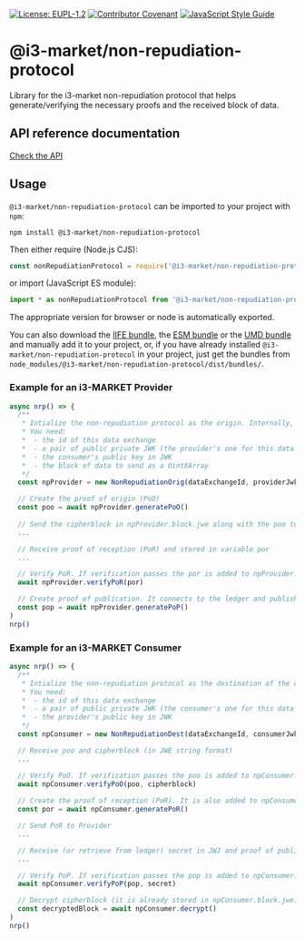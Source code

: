 [![License: EUPL-1.2](https://img.shields.io/badge/license-EUPL--1.2-green.svg)](LICENSE)
[![Contributor Covenant](https://img.shields.io/badge/Contributor%20Covenant-2.1-4baaaa.svg)](CODE_OF_CONDUCT.md)
[![JavaScript Style Guide](https://img.shields.io/badge/code_style-standard-brightgreen.svg)](https://standardjs.com)


# @i3-market/non-repudiation-protocol

Library for the i3-market non-repudiation protocol that helps generate/verifying the necessary proofs and the received block of data.

## API reference documentation

[Check the API](./docs/API.md)

## Usage

`@i3-market/non-repudiation-protocol` can be imported to your project with `npm`:

```console
npm install @i3-market/non-repudiation-protocol
```

Then either require (Node.js CJS):

```javascript
const nonRepudiationProtocol = require('@i3-market/non-repudiation-protocol')
```

or import (JavaScript ES module):

```javascript
import * as nonRepudiationProtocol from '@i3-market/non-repudiation-protocol'
```

The appropriate version for browser or node is automatically exported.

You can also download the [IIFE bundle](https://gitlab.com/i3-market/code/wp3/t3.3/non-repudiable-exchange/non-repudiable-proofs/-/raw/master/dist/dist/bundles/iife.js?inline=false), the [ESM bundle](https://gitlab.com/i3-market/code/wp3/t3.3/non-repudiable-exchange/non-repudiable-proofs/-/raw/master/dist/dist/bundles/esm.min.js?inline=false) or the [UMD bundle](https://gitlab.com/i3-market/code/wp3/t3.3/non-repudiable-exchange/non-repudiable-proofs/-/raw/master/dist/dist/bundles/umd.js?inline=false) and manually add it to your project, or, if you have already installed `@i3-market/non-repudiation-protocol` in your project, just get the bundles from `node_modules/@i3-market/non-repudiation-protocol/dist/bundles/`.

### Example for an i3-MARKET Provider

```typescript
async nrp() => {
  /**
   * Intialize the non-repudiation protocol as the origin. Internally, a one-time secret is created and the block is encrypted.
   * You need:
   *  - the id of this data exchange
   *  - a pair of public private JWK (the provider's one for this data exchange)
   *  - the consumer's public key in JWK
   *  - the block of data to send as a Uint8Array
   */
  const npProvider = new NonRepudiationOrig(dataExchangeId, providerJwks, consumerJwks.publicJwk, block)

  // Create the proof of origin (PoO)
  const poo = await npProvider.generatePoO()
  
  // Send the cipherblock in npProvider.block.jwe along with the poo to the consumer
  ...

  // Receive proof of reception (PoR) and stored in variable por
  ...

  // Verify PoR. If verification passes the por is added to npProvider.block.por; otherwise it throws an error.
  await npProvider.verifyPoR(por)

  // Create proof of publication. It connects to the ledger and publishes the secret that can be used to decrypt the cipherblock
  const pop = await npProvider.generatePoP()
)
nrp()
```

### Example for an i3-MARKET Consumer

```typescript
async nrp() => {
  /**
   * Intialize the non-repudiation protocol as the destination of the data block.
   * You need:
   *  - the id of this data exchange
   *  - a pair of public private JWK (the consumer's one for this data exchange)
   *  - the provider's public key in JWK
   */
  const npConsumer = new NonRepudiationDest(dataExchangeId, consumerJwks, providerJwks.publicJwk)

  // Receive poo and cipherblock (in JWE string format)
  ...

  // Verify PoO. If verification passes the poo is added to npConsumer.block.poo and cipherblock to npConsumer.block.cipherblock; otherwise it throws an error.
  await npConsumer.verifyPoO(poo, cipherblock)
  
  // Create the proof of reception (PoR). It is also added to npConsumer.block.por
  const por = await npConsumer.generatePoR()

  // Send PoR to Provider
  ...

  // Receive (or retrieve from ledger) secret in JWJ and proof of publication (PoR) and stored them in secret and pop.
  ...

  // Verify PoP. If verification passes the pop is added to npConsumer.block.pop; otherwise it throws an error.
  await npConsumer.verifyPoP(pop, secret)

  // Decrypt cipherblock (it is already stored in npConsumer.block.jwe) and verify that the hash(decrypted block) is equal to the committed one (in the original PoO). If verification fails, it throws an error.
  const decryptedBlock = await npConsumer.decrypt()
)
nrp()
```
